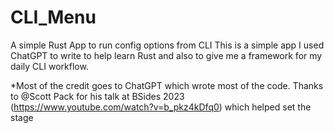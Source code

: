 # CLI_Menu
 A simple Rust App to run config options from CLI
This is a simple app I used ChatGPT to write to help learn Rust and also to give me a framework for my daily CLI workflow.


*Most of the credit goes to ChatGPT which wrote most of the code. Thanks to @Scott Pack for his talk at BSides 2023 (https://www.youtube.com/watch?v=b_pkz4kDfq0) which helped set the stage